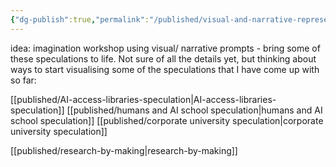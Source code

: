 ```yaml
---
{"dg-publish":true,"permalink":"/published/visual-and-narrative-representations/"}
---
```


idea: imagination workshop using visual/ narrative prompts - bring some of these speculations to life. Not sure of all the details yet, but thinking about ways to start visualising some of the speculations that I have come up with so far:

[[published/AI-access-libraries-speculation\|AI-access-libraries-speculation]]
[[published/humans and AI school speculation\|humans and AI school speculation]]
[[published/corporate university speculation\|corporate university speculation]]


[[published/research-by-making\|research-by-making]]